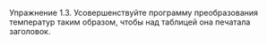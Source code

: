 Упражнение 1.3. Усовершенствуйте программу преобразования температур таким образом, чтобы над
таблицей она печатала заголовок.
